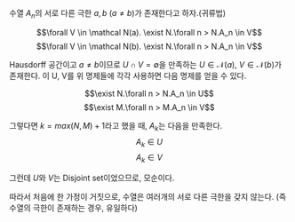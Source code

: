 수열 $A_n$의 서로 다른 극한 $a, b$ ($a \neq b$)가 존재한다고 하자.(귀류법)

$$\forall V \in \mathcal N(a). \exist N.\forall n > N.A_n \in V$$
$$\forall V \in \mathcal N(b). \exist N.\forall n > N.A_n \in V$$

Hausdorff 공간이고 $a \neq b$이므로 $U \cap V = \emptyset$을 만족하는 $U \in \mathcal N(a)$, $V \in \mathcal N(b)$가 존재한다. 이 U, V를 위 명제들에 각각 사용하면 다음 명제를 얻을 수 있다.

$$\exist N.\forall n > N.A_n \in U$$
$$\exist M.\forall n > M.A_n \in V$$

그렇다면 $k = max(N, M) + 1$라고 했을 때, $A_k$는 다음을 만족한다.
$$A_k \in U$$
$$A_k \in V$$

그런데 $U$와 $V$는 Disjoint set이었으므로, 모순이다.

따라서 처음에 한 가정이 거짓으로, 수열은 여러개의 서로 다른 극한을 갖지 않는다. (즉 수열의 극한이 존재하는 경우, 유일하다)